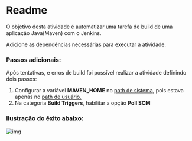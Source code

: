 # Readme

O objetivo desta atividade é automatizar uma tarefa de build de uma aplicação Java(Maven) com o Jenkins.

Adicione as dependências necessárias para executar a atividade.



### Passos adicionais:

Após tentativas, e erros de build foi possível realizar a atividade definindo dois passos:



1. Configurar a variável **MAVEN_HOME** no <u>path de sistema</u>, pois estava apenas no <u>path de usuário.</u>
2. Na categoria **Build Triggers**, habilitar a opção **Poll SCM**



### Ilustração do êxito abaixo:



![img](https://i.imgur.com/Xhgba2y.png)